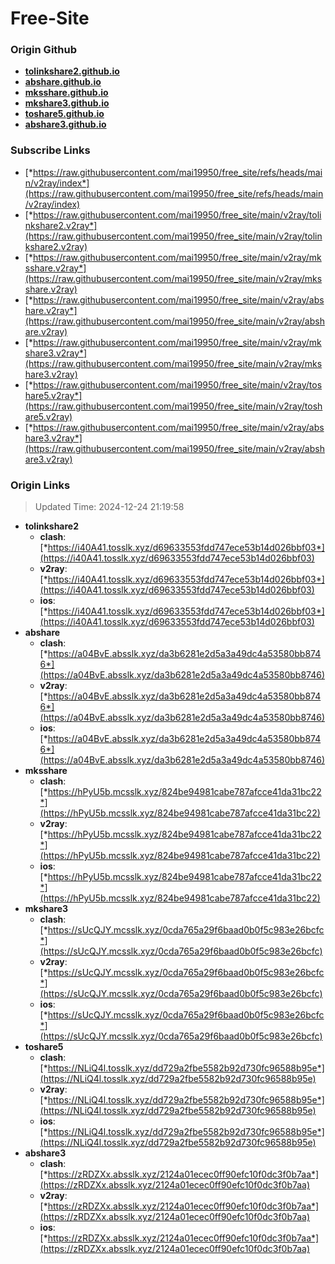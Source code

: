 # Free-Site

### Origin Github

- [**tolinkshare2.github.io**](https://github.com/tolinkshare2/tolinkshare2.github.io)
- [**abshare.github.io**](https://github.com/abshare/abshare.github.io)
- [**mksshare.github.io**](https://github.com/mksshare/mksshare.github.io)
- [**mkshare3.github.io**](https://github.com/mkshare3/mkshare3.github.io)
- [**toshare5.github.io**](https://github.com/toshare5/toshare5.github.io)
- [**abshare3.github.io**](https://github.com/abshare3/abshare3.github.io)

### Subscribe Links

- [*https://raw.githubusercontent.com/mai19950/free_site/refs/heads/main/v2ray/index*](https://raw.githubusercontent.com/mai19950/free_site/refs/heads/main/v2ray/index)
- [*https://raw.githubusercontent.com/mai19950/free_site/main/v2ray/tolinkshare2.v2ray*](https://raw.githubusercontent.com/mai19950/free_site/main/v2ray/tolinkshare2.v2ray)
- [*https://raw.githubusercontent.com/mai19950/free_site/main/v2ray/mksshare.v2ray*](https://raw.githubusercontent.com/mai19950/free_site/main/v2ray/mksshare.v2ray)
- [*https://raw.githubusercontent.com/mai19950/free_site/main/v2ray/abshare.v2ray*](https://raw.githubusercontent.com/mai19950/free_site/main/v2ray/abshare.v2ray)
- [*https://raw.githubusercontent.com/mai19950/free_site/main/v2ray/mkshare3.v2ray*](https://raw.githubusercontent.com/mai19950/free_site/main/v2ray/mkshare3.v2ray)
- [*https://raw.githubusercontent.com/mai19950/free_site/main/v2ray/toshare5.v2ray*](https://raw.githubusercontent.com/mai19950/free_site/main/v2ray/toshare5.v2ray)
- [*https://raw.githubusercontent.com/mai19950/free_site/main/v2ray/abshare3.v2ray*](https://raw.githubusercontent.com/mai19950/free_site/main/v2ray/abshare3.v2ray)

### Origin Links

> Updated Time: 2024-12-24 21:19:58

- **tolinkshare2**
  - **clash**: [*https://i40A41.tosslk.xyz/d69633553fdd747ece53b14d026bbf03*](https://i40A41.tosslk.xyz/d69633553fdd747ece53b14d026bbf03)
  - **v2ray**: [*https://i40A41.tosslk.xyz/d69633553fdd747ece53b14d026bbf03*](https://i40A41.tosslk.xyz/d69633553fdd747ece53b14d026bbf03)
  - **ios**: [*https://i40A41.tosslk.xyz/d69633553fdd747ece53b14d026bbf03*](https://i40A41.tosslk.xyz/d69633553fdd747ece53b14d026bbf03)
- **abshare**
  - **clash**: [*https://a04BvE.absslk.xyz/da3b6281e2d5a3a49dc4a53580bb8746*](https://a04BvE.absslk.xyz/da3b6281e2d5a3a49dc4a53580bb8746)
  - **v2ray**: [*https://a04BvE.absslk.xyz/da3b6281e2d5a3a49dc4a53580bb8746*](https://a04BvE.absslk.xyz/da3b6281e2d5a3a49dc4a53580bb8746)
  - **ios**: [*https://a04BvE.absslk.xyz/da3b6281e2d5a3a49dc4a53580bb8746*](https://a04BvE.absslk.xyz/da3b6281e2d5a3a49dc4a53580bb8746)
- **mksshare**
  - **clash**: [*https://hPyU5b.mcsslk.xyz/824be94981cabe787afcce41da31bc22*](https://hPyU5b.mcsslk.xyz/824be94981cabe787afcce41da31bc22)
  - **v2ray**: [*https://hPyU5b.mcsslk.xyz/824be94981cabe787afcce41da31bc22*](https://hPyU5b.mcsslk.xyz/824be94981cabe787afcce41da31bc22)
  - **ios**: [*https://hPyU5b.mcsslk.xyz/824be94981cabe787afcce41da31bc22*](https://hPyU5b.mcsslk.xyz/824be94981cabe787afcce41da31bc22)
- **mkshare3**
  - **clash**: [*https://sUcQJY.mcsslk.xyz/0cda765a29f6baad0b0f5c983e26bcfc*](https://sUcQJY.mcsslk.xyz/0cda765a29f6baad0b0f5c983e26bcfc)
  - **v2ray**: [*https://sUcQJY.mcsslk.xyz/0cda765a29f6baad0b0f5c983e26bcfc*](https://sUcQJY.mcsslk.xyz/0cda765a29f6baad0b0f5c983e26bcfc)
  - **ios**: [*https://sUcQJY.mcsslk.xyz/0cda765a29f6baad0b0f5c983e26bcfc*](https://sUcQJY.mcsslk.xyz/0cda765a29f6baad0b0f5c983e26bcfc)
- **toshare5**
  - **clash**: [*https://NLiQ4l.tosslk.xyz/dd729a2fbe5582b92d730fc96588b95e*](https://NLiQ4l.tosslk.xyz/dd729a2fbe5582b92d730fc96588b95e)
  - **v2ray**: [*https://NLiQ4l.tosslk.xyz/dd729a2fbe5582b92d730fc96588b95e*](https://NLiQ4l.tosslk.xyz/dd729a2fbe5582b92d730fc96588b95e)
  - **ios**: [*https://NLiQ4l.tosslk.xyz/dd729a2fbe5582b92d730fc96588b95e*](https://NLiQ4l.tosslk.xyz/dd729a2fbe5582b92d730fc96588b95e)
- **abshare3**
  - **clash**: [*https://zRDZXx.absslk.xyz/2124a01ecec0ff90efc10f0dc3f0b7aa*](https://zRDZXx.absslk.xyz/2124a01ecec0ff90efc10f0dc3f0b7aa)
  - **v2ray**: [*https://zRDZXx.absslk.xyz/2124a01ecec0ff90efc10f0dc3f0b7aa*](https://zRDZXx.absslk.xyz/2124a01ecec0ff90efc10f0dc3f0b7aa)
  - **ios**: [*https://zRDZXx.absslk.xyz/2124a01ecec0ff90efc10f0dc3f0b7aa*](https://zRDZXx.absslk.xyz/2124a01ecec0ff90efc10f0dc3f0b7aa)
